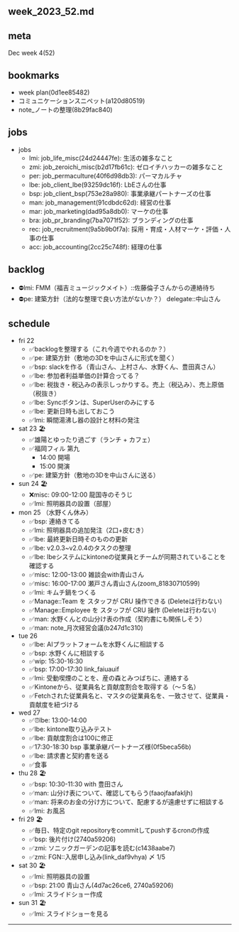 week_2023_52.md
---

## meta
Dec week 4(52)

## bookmarks
- week plan(0d1ee85482)
- コミュニケーションスニペット(a120d80519)
- note_ノートの整理(8b29fac840)

## jobs
- jobs
  - lmi: job_life_misc(24d24447fe): 生活の雑多なこと
  - zmi: job_zeroichi_misc(b2d17fb61c): ゼロイチハッカーの雑多なこと
  - per: job_permaculture(40f6d98db3): パーマカルチャ
  - lbe: job_client_lbe(93259dc16f): LbEさんの仕事
  - bsp: job_client_bsp(753e28a980): 事業承継パートナーズの仕事
  - man: job_management(91cdbdc62d): 経営の仕事
  - mar: job_marketing(dad95a8db0): マーケの仕事
  - bra: job_pr_branding(7ba7071f52): ブランディングの仕事
  - rec: job_recruitment(9a5b9b0f7a): 採用・育成・人材マーケ・評価・人事の仕事
  - acc: job_accounting(2cc25c748f): 経理の仕事

## backlog
- ⛔️lmi: FMM（福吉ミュージックメイト）::佐藤倫子さんからの連絡待ち
- ⛔️pe: 建築方針（法的な整理で良い方法がないか？） delegate::中山さん

## schedule
- fri 22
  - ✅backlogを整理する（これ今週でやれるのか？）
  - ✅pe: 建築方針（敷地の3Dを中山さんに形式を聞く）
  - ✅bsp: slackを作る（青山さん、上村さん、水野くん、豊田真さん）
  - ✅lbe: 参加者利益単価の計算合ってる？
  - ✅lbe: 税抜き・税込みの表示しっかりする。売上（税込み）、売上原価（税抜き）
  - ✅lbe: Syncボタンは、SuperUserのみにする
  - ✅lbe: 更新日時も出しておこう
  - ✅lmi: 瞬間湯沸し器の設計と材料の発注
- sat 23 🏖️
  - ✅雄陽とゆったり過ごす（ランチ + カフェ）
  - ✅福岡フィル 第九
    - 14:00 開場
    - 15:00 開演
  - ✅pe: 建築方針（敷地の3Dを中山さんに送る）
- sun 24 🏖️
  - ❌misc: 09:00-12:00 龍国寺のそうじ
  - ✅lmi: 照明器具の設置（部屋）
- mon 25 （水野くん休み）
  - ✅bsp: 連絡きてる
  - ✅lmi: 照明器具の追加発注（2口+皮むき）
  - ✅lbe: 最終更新日時そのものの更新
  - ✅lbe: v2.0.3~v2.0.4のタスクの整理
  - ✅lbe: lbeシステムにkintoneの従業員とチームが同期されていることを確認する
  - ✅misc: 12:00-13:00 雑談会with青山さん
  - ✅misc: 16:00-17:00 瀬戸さん青山さん(zoom_81830710599)
  - ✅lmi: キムチ鍋をつくる
  - ✅Manage::Team を スタッフが CRU 操作できる (Deleteは行わない)
  - ✅Manage::Employee を スタッフが CRU 操作 (Deleteは行わない)
  - ✅man: 水野くんとの山分け表の作成（契約書にも関係しそう）
  - ✅man: note_月次経営会議(b247d1c310)
- tue 26
  - ✅lbe: AIプラットフォームを水野くんに相談する
  - ✅bsp: 水野くんに相談する
  - ✅wip: 15:30-16:30
  - ✅bsp: 17:00-17:30 link_faiuauif
  - ✅lmi: 受動喫煙のことを、産の森とみつばちに、連絡する
  - ✅Kintoneから、従業員名と貢献度割合を取得する（〜５名）
  - ✅Fetchされた従業員名と、マスタの従業員名を、一致させて、従業員・貢献度を紐づける
- wed 27
  - ✅⏰lbe: 13:00-14:00
  - ✅lbe: kintone取り込みテスト
  - ✅lbe: 貢献度割合は100に修正
  - ✅17:30-18:30 bsp 事業承継パートナーズ様(0f5beca56b)
  - ✅lbe: 請求書と契約書を送る
  - ✅食事
- thu 28 🏖️
  - ✅bsp: 10:30-11:30 with 豊田さん
  - ✅man: 山分け表について、確認してもらう(faaojfaafakljh)
  - ✅man: 将来のお金の分け方について、配慮するが遠慮せずに相談する
  - ✅lmi: お風呂
- fri 29 🏖️
  - ✅毎日、特定のgit repositoryをcommitしてpushするcronの作成
  - ✅bsp: 後片付け(2740a59206)
  - ✅zmi: ソニックガーデンの記事を読む(c1438aabe7)
  - ✅zmi: FGN::入居申し込み(link_daf9vhya) 〆 1/5
- sat 30 🏖️
  - ✅lmi: 照明器具の設置
  - ✅bsp: 21:00 青山さん(4d7ac26ce6, 2740a59206)
  - ✅lmi: スライドショー作成
- sun 31 🏖️
  - ✅lmi: スライドショーを見る

---
